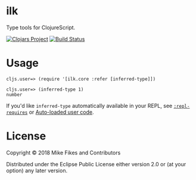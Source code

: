 # ilk

Type tools for ClojureScript.

[![Clojars Project](https://img.shields.io/clojars/v/ilk.svg)](https://clojars.org/ilk) [![Build Status](https://travis-ci.org/mfikes/ilk.svg?branch=master)](https://travis-ci.org/mfikes/ilk)

# Usage

```
cljs.user=> (require '[ilk.core :refer [inferred-type]])

cljs.user=> (inferred-type 1)
number
```

If you'd like `inferred-type` automatically available in your REPL, see [`:repl-requires`](https://clojurescript.org/reference/repl-options#repl-requires) or [Auto-loaded user code](https://clojurescript.org/reference/repl#auto-loaded-user-code).

# License

Copyright © 2018 Mike Fikes and Contributors

Distributed under the Eclipse Public License either version 2.0 or (at your option) any later version.
